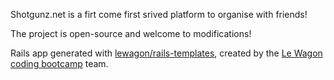 Shotgunz.net is a firt come first srived platform to organise with friends! 

The project is open-source and welcome to modifications!



Rails app generated with [lewagon/rails-templates](https://github.com/lewagon/rails-templates), created by the [Le Wagon coding bootcamp](https://www.lewagon.com) team.
